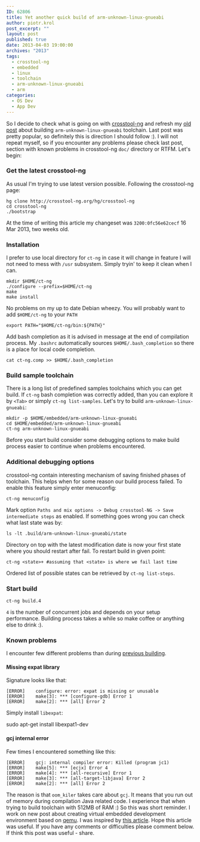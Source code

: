 ```yaml
---
ID: 62806
title: Yet another quick build of arm-unknown-linux-gnueabi
author: piotr.krol
post_excerpt: ""
layout: post
published: true
date: 2013-04-03 19:00:00
archives: "2013"
tags:
  - crosstool-ng
  - embedded
  - linux
  - toolchain
  - arm-unknown-linux-gnueabi
  - arm
categories:
  - OS Dev
  - App Dev
---
```

So I decide to check what is going on with [crosstool-ng][1] and refresh my [old
post][2] about building `arm-unknown-linux-gnueabi` toolchain. Last post was
pretty popular, so definitely this is direction I should follow :). I will not
repeat myself, so if you encounter any problems please check last post, section
with known problems in crosstool-ng `doc/` directory or RTFM. Let's begin:

### Get the latest crosstool-ng

As usual I'm trying to use latest version possible. Following the crosstool-ng
page:

    hg clone http://crosstool-ng.org/hg/crosstool-ng
    cd crosstool-ng
    ./bootstrap

At the time of writing this article my changeset was `3200:0fc56e62cecf` 16 Mar
2013, two weeks old.

### Installation

I prefer to use local directory for `ct-ng` in case it will change in feature I
will not need to mess with `/usr` subsystem. Simply tryin' to keep it clean when
I can.

    mkdir $HOME/ct-ng
    ./configure --prefix=$HOME/ct-ng
    make
    make install

No problems on my up to date Debian wheezy. You will probably want to add
`$HOME/ct-ng` to your `PATH`

    export PATH="$HOME/ct-ng/bin:${PATH}"

Add bash completion as it is advised in message at the end of compilation
process. My `.bashrc` automatically sources `$HOME/.bash_completion` so there is
a place for local code completion.

    cat ct-ng.comp >> $HOME/.bash_completion


### Build sample toolchain

There is a long list of predefined samples toolchains which you can get build.
If `ct-ng` bash completion was correctly added, than you can explore it by
`<Tab>` or simply `ct-ng list-samples`. Let's try to build
`arm-unknown-linux-gnueabi`:

    mkdir -p $HOME/embedded/arm-unknown-linux-gnueabi
    cd $HOME/embedded/arm-unknown-linux-gnueabi
    ct-ng arm-unknown-linux-gnueabi

Before you start build consider some debugging options to make build process
easier to continue when problems encountered.

### Additional debugging options

crosstool-ng contain interesting mechanism of saving finished phases of
toolchain. This helps when for some reason our build process failed. To enable
this feature simply enter menuconfig:

    ct-ng menuconfig

Mark option `Paths and mix options -> Debug crosstool-NG -> Save intermediate
steps` as enabled. If something goes wrong you can check what last state was by:

    ls -lt .build/arm-unknown-linux-gnueabi/state

Directory on top with the latest modification date is now your first state where
you should restart after fail. To restart build in given point:

    ct-ng <state>+ #assuming that <state> is where we fail last time

Ordered list of possible states can be retrieved by `ct-ng list-steps`.

### Start build

    ct-ng build.4


`4` is the number of concurrent jobs and depends on your setup performance.
Building process takes a while so make coffee or anything else to drink :).

### Known problems

I encounter few different problems than during [previous building][2].

#### Missing expat library

Signature looks like that:

    [ERROR]    configure: error: expat is missing or unusable
    [ERROR]    make[3]: *** [configure-gdb] Error 1
    [ERROR]    make[2]: *** [all] Error 2

Simply install `libexpat`:

sudo apt-get install libexpat1-dev


#### gcj internal error

Few times I encountered something like this:

    [ERROR]    gcj: internal compiler error: Killed (program jc1)
    [ERROR]    make[5]: *** [ecjx] Error 4
    [ERROR]    make[4]: *** [all-recursive] Error 1
    [ERROR]    make[3]: *** [all-target-libjava] Error 2
    [ERROR]    make[2]: *** [all] Error 2

The reason is that `oom_kiler` takes care about `gcj`. It means that you run out
of memory during compilation Java related code. I experience that when trying to
build toolchain with 512MB of RAM :) So this was short reminder. I work on new
post about creating virtual embedded development environment based on [qemu][3].
I was inspired by [this article][4]. Hope this article was useful. If you have
any comments or difficulties please comment below. If think this post was useful -
share.

 [1]: http://crosstool-ng.org
 [2]: /2012/03/14/quick-build-of-arm-unknown-linux
 [3]: http://wiki.qemu.org/Main_Page
 [4]: http://www.elinux.org/Virtual_Development_Board
